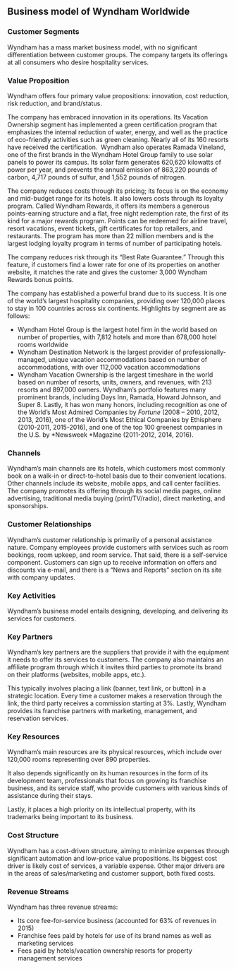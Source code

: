 Business model of Wyndham Worldwide
-----------------------------------

 ### Customer Segments

 Wyndham has a mass market business model, with no significant differentiation between customer groups. The company targets its offerings at all consumers who desire hospitality services.

 ### Value Proposition

 Wyndham offers four primary value propositions: innovation, cost reduction, risk reduction, and brand/status.

 The company has embraced innovation in its operations. Its Vacation Ownership segment has implemented a green certification program that emphasizes the internal reduction of water, energy, and well as the practice of eco-friendly activities such as green cleaning. Nearly all of its 160 resorts have received the certification.  Wyndham also operates Ramada Vineland, one of the first brands in the Wyndham Hotel Group family to use solar panels to power its campus. Its solar farm generates 620,620 kilowatts of power per year, and prevents the annual emission of 863,220 pounds of carbon, 4,717 pounds of sulfur, and 1,552 pounds of nitrogen.

 The company reduces costs through its pricing; its focus is on the economy and mid-budget range for its hotels. It also lowers costs through its loyalty program. Called Wyndham Rewards, it offers its members a generous points-earning structure and a flat, free night redemption rate, the first of its kind for a major rewards program. Points can be redeemed for airline travel, resort vacations, event tickets, gift certificates for top retailers, and restaurants. The program has more than 22 million members and is the largest lodging loyalty program in terms of number of participating hotels.

 The company reduces risk through its “Best Rate Guarantee.” Through this feature, if customers find a lower rate for one of its properties on another website, it matches the rate and gives the customer 3,000 Wyndham Rewards bonus points.

 The company has established a powerful brand due to its success. It is one of the world’s largest hospitality companies, providing over 120,000 places to stay in 100 countries across six continents. Highlights by segment are as follows:

  * Wyndham Hotel Group is the largest hotel firm in the world based on number of properties, with 7,812 hotels and more than 678,000 hotel rooms worldwide
 * Wyndham Destination Network is the largest provider of professionally-managed, unique vacation accommodations based on number of accommodations, with over 112,000 vacation accommodations
 * Wyndham Vacation Ownership is the largest timeshare in the world based on number of resorts, units, owners, and revenues, with 213 resorts and 897,000 owners.
  Wyndham’s portfolio features many prominent brands, including Days Inn, Ramada, Howard Johnson, and Super 8. Lastly, it has won many honors, including recognition as one of the World’s Most Admired Companies by *Fortune* (2008 – 2010, 2012, 2013, 2016), one of the World’s Most Ethical Companies by Ethisphere (2010-2011, 2015-2016), and one of the top 100 greenest companies in the U.S. by *Newsweek *Magazine (2011-2012, 2014, 2016).

 ### Channels

 Wyndham’s main channels are its hotels, which customers most commonly book on a walk-in or direct-to-hotel basis due to their convenient locations. Other channels include its website, mobile apps, and call center facilities. The company promotes its offering through its social media pages, online advertising, traditional media buying (print/TV/radio), direct marketing, and sponsorships.

 ### Customer Relationships

 Wyndham’s customer relationship is primarily of a personal assistance nature. Company employees provide customers with services such as room bookings, room upkeep, and room service. That said, there is a self-service component. Customers can sign up to receive information on offers and discounts via e-mail, and there is a “News and Reports” section on its site with company updates.

 ### Key Activities

 Wyndham’s business model entails designing, developing, and delivering its services for customers.

 ### Key Partners

 Wyndham’s key partners are the suppliers that provide it with the equipment it needs to offer its services to customers. The company also maintains an affiliate program through which it invites third parties to promote its brand on their platforms (websites, mobile apps, etc.).

 This typically involves placing a link (banner, text link, or button) in a strategic location. Every time a customer makes a reservation through the link, the third party receives a commission starting at 3%. Lastly, Wyndham provides its franchise partners with marketing, management, and reservation services.

 ### Key Resources

 Wyndham’s main resources are its physical resources, which include over 120,000 rooms representing over 890 properties.

 It also depends significantly on its human resources in the form of its development team, professionals that focus on growing its franchise business, and its service staff, who provide customers with various kinds of assistance during their stays.

 Lastly, it places a high priority on its intellectual property, with its trademarks being important to its business.

 ### Cost Structure

 Wyndham has a cost-driven structure, aiming to minimize expenses through significant automation and low-price value propositions. Its biggest cost driver is likely cost of services, a variable expense. Other major drivers are in the areas of sales/marketing and customer support, both fixed costs.

 ### Revenue Streams

 Wyndham has three revenue streams:

  * Its core fee-for-service business (accounted for 63% of revenues in 2015)
 * Franchise fees paid by hotels for use of its brand names as well as marketing services
 * Fees paid by hotels/vacation ownership resorts for property management services